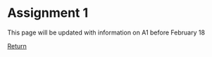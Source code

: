 # Assignment 1
This page will be updated with information on A1 before February 18

[Return](/index.md)
